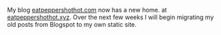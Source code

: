 <!-- title: 고추먹고맴맴 reborn -->

My blog <a href=https://eatpeppershothot.blogspot.com>eatpeppershothot.com</a> now has a new home. at <a href=https://eatpeppershothot.xyz>eatpeppershothot.xyz</a>. Over the next few weeks I will begin migrating my old posts from Blogspot to my own static site.
